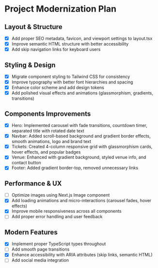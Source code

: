 # Project Modernization Plan

## Layout & Structure
- [x] Add proper SEO metadata, favicon, and viewport settings to layout.tsx
- [x] Improve semantic HTML structure with better accessibility
- [x] Add skip navigation links for keyboard users

## Styling & Design
- [x] Migrate component styling to Tailwind CSS for consistency
- [x] Improve typography with better font hierarchies and spacing
- [x] Enhance color scheme and add design tokens
- [x] Add polished visual effects and animations (glassmorphism, gradients, transitions)

## Components Improvements
- [x] Hero: Implemented carousel with fade transitions, countdown timer, separated title with rotated date text
- [x] Navbar: Added scroll-based background and gradient border effects, smooth animations, logo and brand text
- [x] Tickets: Created 4-column responsive grid with glassmorphism cards, hover effects, and popular badges
- [x] Venue: Enhanced with gradient background, styled venue info, and contact button
- [x] Footer: Added gradient border-top, removed unnecessary links

## Performance & UX
- [ ] Optimize images using Next.js Image component
- [x] Add loading animations and micro-interactions (carousel fades, hover effects)
- [x] Improve mobile responsiveness across all components
- [ ] Add proper error handling and user feedback

## Modern Features
- [x] Implement proper TypeScript types throughout
- [ ] Add smooth page transitions
- [x] Enhance accessibility with ARIA attributes (skip links, semantic HTML)
- [ ] Add social media integration
